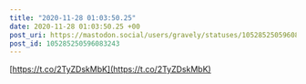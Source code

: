 ```yaml
---
title: "2020-11-28 01:03:50.25"
date: 2020-11-28 01:03:50.25 +00
post_uri: https://mastodon.social/users/gravely/statuses/105285250596083243
post_id: 105285250596083243
---
```

[https://t.co/2TyZDskMbK](https://t.co/2TyZDskMbK)


